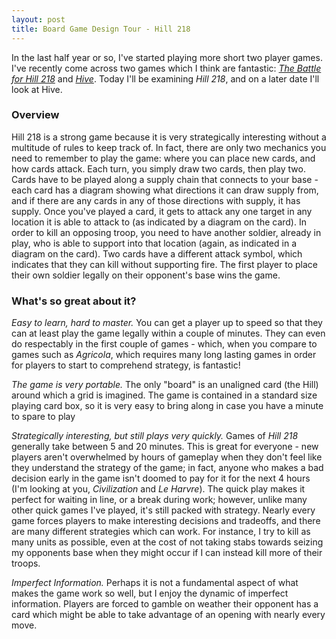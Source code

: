 ```yaml
---
layout: post
title: Board Game Design Tour - Hill 218
---
```

In the last half year or so, I've started playing more short two player games. I've recently come across two games which I think are fantastic: [_The Battle for Hill 218_](http://www.boardgamegeek.com/boardgame/32484/the-battle-for-hill-218) and [_Hive_](http://www.boardgamegeek.com/boardgame/2655/hive). Today I'll be examining _Hill 218_, and on a later date I'll look at Hive.

### Overview

Hill 218 is a strong game because it is very strategically interesting without a multitude of rules to keep track of. In fact, there are only two mechanics you need to remember to play the game: where you can place new cards, and how cards attack. Each turn, you simply draw two cards, then play two. Cards have to be played along a supply chain that connects to your base - each card has a diagram showing what directions it can draw supply from, and if there are any cards in any of those directions with supply, it has supply. Once you've played a card, it gets to attack any one target in any location it is able to attack to (as indicated by a diagram on the card). In order to kill an opposing troop, you need to have another soldier, already in play, who is able to support into that location (again, as indicated in a diagram on the card). Two cards have a different attack symbol, which indicates that they can kill without supporting fire. The first player to place their own soldier legally on their opponent's base wins the game.

### What's so great about it?

_Easy to learn, hard to master._
You can get a player up to speed so that they can at least play the game legally within a couple of minutes. They can even do respectably in the first couple of games - which, when you compare to games such as _Agricola_, which requires many long lasting games in order for players to start to comprehend strategy, is fantastic!

_The game is very portable._
 The only "board" is an unaligned card (the Hill) around which a grid is imagined. The game is contained in a standard size playing card box, so it is very easy to bring along in case you have a minute to spare to play

_Strategically interesting, but still plays very quickly._
Games of _Hill 218_ generally take between 5 and 20 minutes. This is great for everyone - new players aren't overwhelmed by hours of gameplay when they don't feel like they understand the strategy of the game; in fact, anyone who makes a bad decision early in the game isn't doomed to pay for it for the next 4 hours (I'm looking at you, _Civilization_ and _Le Harvre_). The quick play makes it perfect for waiting in line, or a break during work; however, unlike many other quick games I've played, it's still packed with strategy. Nearly every game forces players to make interesting decisions and tradeoffs, and there are many different strategies which can work. For instance, I try to kill as many units as possible, even at the cost of not taking stabs towards seizing my opponents base when they might occur if I can instead kill more of their troops.

_Imperfect Information._
Perhaps it is not a fundamental aspect of what makes the game work so well, but I enjoy the dynamic of imperfect information. Players are forced to gamble on weather their opponent has a card which might be able to take advantage of an opening with nearly every move.